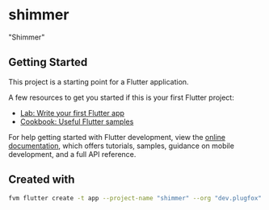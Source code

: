 # shimmer

"Shimmer"

## Getting Started

This project is a starting point for a Flutter application.

A few resources to get you started if this is your first Flutter project:

- [Lab: Write your first Flutter app](https://docs.flutter.dev/get-started/codelab)
- [Cookbook: Useful Flutter samples](https://docs.flutter.dev/cookbook)

For help getting started with Flutter development, view the
[online documentation](https://docs.flutter.dev/), which offers tutorials,
samples, guidance on mobile development, and a full API reference.

## Created with

```bash
fvm flutter create -t app --project-name "shimmer" --org "dev.plugfox" --description "Shimmer" --platform=android,ios,macos,windows,linux,web .
```
